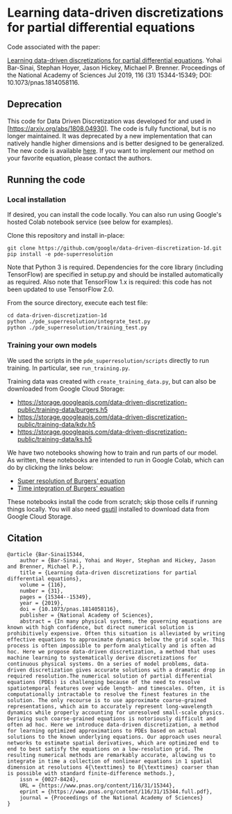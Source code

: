 # Learning data-driven discretizations for partial differential equations

Code associated with the paper:

[Learning data-driven discretizations for partial differential equations](https://www.pnas.org/content/116/31/15344).
Yohai Bar-Sinai, Stephan Hoyer, Jason Hickey, Michael P. Brenner.
Proceedings of the National Academy of Sciences Jul 2019, 116 (31) 15344-15349; DOI: 10.1073/pnas.1814058116.


## Deprecation

This code for Data Driven Discretization was developed for and used in [https://arxiv.org/abs/1808.04930]. The code is fully functional, but is no longer maintained. It was deprecated by a new implementation that can natively handle higher dimensions and is better designed to be generalized. The new code is available [here](https://github.com/google-research/data-driven-pdes). If you want to implement our method on your favorite equation, please contact the authors.

## Running the code

### Local installation

If desired, you can install the code locally. You can also run using Google's hosted Colab notebook service (see below for examples).

Clone this repository and install in-place:

    git clone https://github.com/google/data-driven-discretization-1d.git
    pip install -e pde-superresolution

Note that Python 3 is required. Dependencies for the core library (including
TensorFlow) are specified in setup.py and should be installed automatically as
required. Also note that TensorFlow 1.x is required: this code has not been
updated to use TensorFlow 2.0.

From the source directory, execute each test file:

    cd data-driven-discretization-1d
    python ./pde_superresolution/integrate_test.py
    python ./pde_superresolution/training_test.py

### Training your own models

We used the scripts in the `pde_superresolution/scripts` directly to run
training. In particular, see `run_training.py`.

Training data was created with `create_training_data.py`, but can also be
downloaded from Google Cloud Storage:

- https://storage.googleapis.com/data-driven-discretization-public/training-data/burgers.h5
- https://storage.googleapis.com/data-driven-discretization-public/training-data/kdv.h5
- https://storage.googleapis.com/data-driven-discretization-public/training-data/ks.h5

We have two notebooks showing how to train and run parts of our model. As written, these notebooks are intended to run in Google Colab, which can do by clicking the links below:
- [Super resolution of Burgers' equation](https://colab.research.google.com/github/google/data-driven-discretization-1d/blob/master/notebooks/burgers-super-resolution.ipynb)
- [Time integration of Burgers' equation](https://colab.research.google.com/github/google/data-driven-discretization-1d/blob/master/notebooks/time-integration.ipynb)

These notebooks install the code from scratch; skip those cells if running things locally. You will also need [gsutil](https://cloud.google.com/storage/docs/gsutil) installed to download data from Google Cloud Storage.

## Citation

```
@article {Bar-Sinai15344,
	author = {Bar-Sinai, Yohai and Hoyer, Stephan and Hickey, Jason and Brenner, Michael P.},
	title = {Learning data-driven discretizations for partial differential equations},
	volume = {116},
	number = {31},
	pages = {15344--15349},
	year = {2019},
	doi = {10.1073/pnas.1814058116},
	publisher = {National Academy of Sciences},
	abstract = {In many physical systems, the governing equations are known with high confidence, but direct numerical solution is prohibitively expensive. Often this situation is alleviated by writing effective equations to approximate dynamics below the grid scale. This process is often impossible to perform analytically and is often ad hoc. Here we propose data-driven discretization, a method that uses machine learning to systematically derive discretizations for continuous physical systems. On a series of model problems, data-driven discretization gives accurate solutions with a dramatic drop in required resolution.The numerical solution of partial differential equations (PDEs) is challenging because of the need to resolve spatiotemporal features over wide length- and timescales. Often, it is computationally intractable to resolve the finest features in the solution. The only recourse is to use approximate coarse-grained representations, which aim to accurately represent long-wavelength dynamics while properly accounting for unresolved small-scale physics. Deriving such coarse-grained equations is notoriously difficult and often ad hoc. Here we introduce data-driven discretization, a method for learning optimized approximations to PDEs based on actual solutions to the known underlying equations. Our approach uses neural networks to estimate spatial derivatives, which are optimized end to end to best satisfy the equations on a low-resolution grid. The resulting numerical methods are remarkably accurate, allowing us to integrate in time a collection of nonlinear equations in 1 spatial dimension at resolutions 4{\texttimes} to 8{\texttimes} coarser than is possible with standard finite-difference methods.},
	issn = {0027-8424},
	URL = {https://www.pnas.org/content/116/31/15344},
	eprint = {https://www.pnas.org/content/116/31/15344.full.pdf},
	journal = {Proceedings of the National Academy of Sciences}
}
```